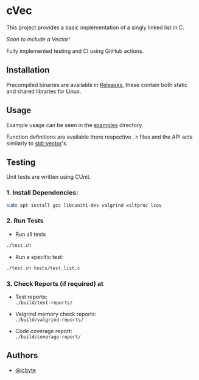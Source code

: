 # cVec

This project provides a basic implementation of a singly linked list in C.

_Soon to include a Vector!_

Fully implemented testing and CI using GitHub actions.

## Installation

Precompiled binaries are available in [Releases](https://github.com/jcbyte/cVec/releases), these contain both static and shared libraries for Linux.

## Usage

Example usage can be seen in the [examples](./examples) directory.

Function definitions are available there respective `.h` files and the API acts similarly to [std::vector](https://en.cppreference.com/w/cpp/container/vector#Member_functions)'s.

## Testing

Unit tests are written using CUnit.

### 1. Install Dependencies:
```bash
sudo apt install gcc libcunit1-dev valgrind xsltproc lcov
```
   
### 2. Run Tests

- Run all tests
```bash
./test.sh
```

- Run a specific test:
```bash
./test.sh tests/test_list.c
```
   
### 3. Check Reports (if required) at
- Test reports:  
  `./build/test-reports/`
  
- Valgrind memory check reports:  
  `./build/valgrind-reports/`
  
- Code coverage report:  
  `./build/coverage-report/`

## Authors

- [@jcbyte](https://www.github.com/jcbyte)